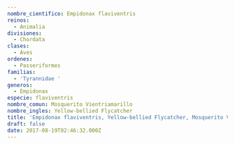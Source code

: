 ```yaml
---
nombre_cientifico: Empidonax flaviventris
reinos:
  - Animalia
divisiones:
  - Chordata
clases:
  - Aves
ordenes:
  - Passeriformes
familias:
  - 'Tyrannidae '
generos:
  - Empidonax
especie: flaviventris
nombre_comun: Mosquerito Vientriamarillo
nombre_ingles: Yellow-bellied Flycatcher
title: 'Empidonax flaviventris, Yellow-bellied Flycatcher, Mosquerito Vientriamarillo'
draft: false
date: 2017-08-19T02:46:32.000Z
---
```


